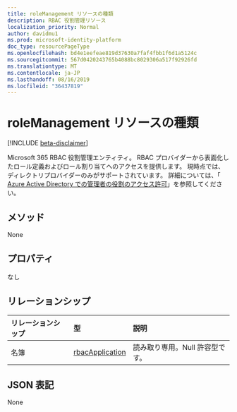 ```yaml
---
title: roleManagement リソースの種類
description: RBAC 役割管理リソース
localization_priority: Normal
author: davidmu1
ms.prod: microsoft-identity-platform
doc_type: resourcePageType
ms.openlocfilehash: bd4e1eefeae819d37630a7faf4fbb1f6d1a5124c
ms.sourcegitcommit: 567d0420243765b4088bc8029306a517f92926fd
ms.translationtype: MT
ms.contentlocale: ja-JP
ms.lasthandoff: 08/16/2019
ms.locfileid: "36437819"
---
```

# <a name="rolemanagement-resource-type"></a>roleManagement リソースの種類

[!INCLUDE [beta-disclaimer](../../includes/beta-disclaimer.md)]

Microsoft 365 RBAC 役割管理エンティティ。 RBAC プロバイダーから表面化したロール定義およびロール割り当てへのアクセスを提供します。 現時点では、ディレクトリプロバイダーのみがサポートされています。 詳細については、「 [Azure Active Directory での管理者の役割のアクセス許可](https://docs.microsoft.com/en-us/azure/active-directory/users-groups-roles/directory-assign-admin-roles)」を参照してください。

## <a name="methods"></a>メソッド

None

## <a name="properties"></a>プロパティ

なし

## <a name="relationships"></a>リレーションシップ

| リレーションシップ | 型        | 説明 |
|:-------------|:------------|:------------|
|名簿|[rbacApplication](rbacapplication.md)| 読み取り専用。Null 許容型です。|

## <a name="json-representation"></a>JSON 表記

None

<!-- uuid: 16cd6b66-4b1a-43a1-adaf-3a886856ed98
2019-02-04 14:57:30 UTC -->
<!-- {
  "type": "#page.annotation",
  "description": "roleManagement resource",
  "keywords": "",
  "section": "documentation",
  "tocPath": ""
}-->
